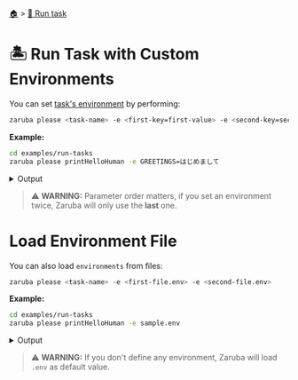<!--startTocHeader-->
[🏠](../README.md) > [🏃 Run task](README.md)
# 🏝️ Run Task with Custom Environments
<!--endTocHeader-->

You can set [task's environment](../core-concepts/task/task-envs/README.md) by performing:

```bash
zaruba please <task-name> -e <first-key=first-value> -e <second-key=second-value>
```

__Example:__

<!--startCode-->
```bash
cd examples/run-tasks
zaruba please printHelloHuman -e GREETINGS=はじめまして
```
 
<details>
<summary>Output</summary>
 
```````
Job Starting...
 Elapsed Time: 4.619µs
 Current Time: 21:06:23
  Run  'printHelloHuman' command on /home/gofrendi/zaruba/docs/examples/run-tasks
   printHelloHuman       21:06:23.989 はじめまして human
  Successfully running  'printHelloHuman' command
  Job Running...
 Elapsed Time: 102.453166ms
 Current Time: 21:06:24
  
  Job Complete!!! 
  Terminating
  Job Ended...
 Elapsed Time: 213.88767ms
 Current Time: 21:06:24
zaruba please printHelloHuman -e 'GREETINGS=はじめまして'
```````
</details>
<!--endCode-->


> ⚠️ __WARNING:__ Parameter order matters, if you set an environment twice, Zaruba will only use the __last__ one.

# Load Environment File

You can also load `environments` from files:

```bash
zaruba please <task-name> -e <first-file.env> -e <second-file.env>
```

__Example:__

<!--startCode-->
```bash
cd examples/run-tasks
zaruba please printHelloHuman -e sample.env
```
 
<details>
<summary>Output</summary>
 
```````
Job Starting...
 Elapsed Time: 1.707µs
 Current Time: 21:06:24
  Run  'printHelloHuman' command on /home/gofrendi/zaruba/docs/examples/run-tasks
   printHelloHuman       21:06:24.364 Hola human
  Successfully running  'printHelloHuman' command
  Job Running...
 Elapsed Time: 102.291535ms
 Current Time: 21:06:24
  
  Job Complete!!! 
  Terminating
  Job Ended...
 Elapsed Time: 213.59697ms
 Current Time: 21:06:24
zaruba please printHelloHuman -e 'sample.env'
```````
</details>
<!--endCode-->

>  ⚠️ __WARNING:__  If you don't define any environment, Zaruba will load `.env` as default value.

<!--startTocSubTopic-->
<!--endTocSubTopic-->